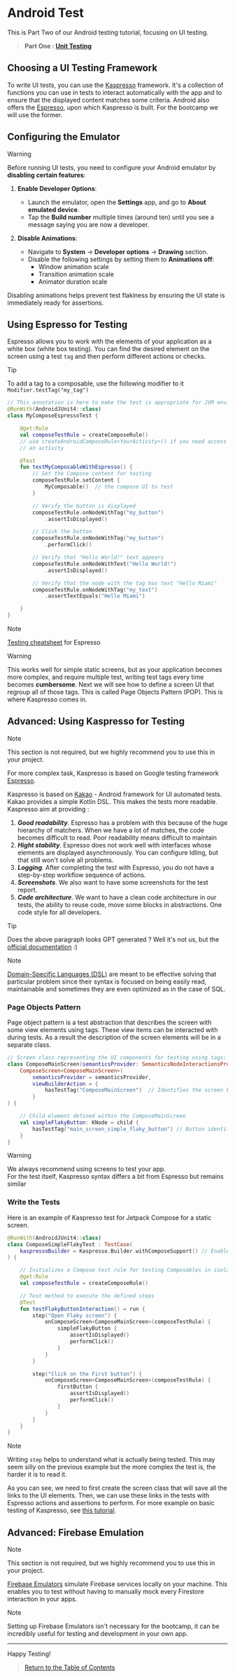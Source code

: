 # Android Test

This is Part Two of our Android testing tutorial, focusing on UI testing.

> **Part One : [Unit Testing](./UnitTesting.md)**

## Choosing a UI Testing Framework

To write UI tests, you can use the [Kaspresso](https://kasperskylab.github.io/Kaspresso/) framework.
It's a collection of functions you can use in tests to interact automatically with the app and to ensure that the displayed content matches some criteria. Android also offers the [Espresso](https://developer.android.com/training/testing/espresso), upon which Kaspresso is built. For the bootcamp we will use the former.

## Configuring the Emulator

> [!WARNING]  
> Before running UI tests, you need to configure your Android emulator by **disabling certain features**:

1. **Enable Developer Options**:

   - Launch the emulator, open the **Settings** app, and go to **About emulated device**.
   - Tap the **Build number** multiple times (around ten) until you see a message saying you are now a developer.

2. **Disable Animations**:
   - Navigate to **System** -> **Developer options** -> **Drawing** section.
   - Disable the following settings by setting them to **Animations off**:
     - Window animation scale
     - Transition animation scale
     - Animator duration scale

Disabling animations helps prevent test flakiness by ensuring the UI state is immediately ready for assertions.

## Using Espresso for Testing

Espresso allows you to work with the elements of your application as a white box (white box testing). You can find the desired element on the screen using a test `tag` and then perform different actions or checks.

> [!TIP]  
> To add a tag to a composable, use the following modifier to it `Modifier.testTag("my_tag")`

```kotlin
// This annotation is here to make the test is appropriate for JVM environment (with Robolectric)
@RunWith(AndroidJUnit4::class)
class MyComposeEspressoTest {

    @get:Rule
    val composeTestRule = createComposeRule()
    // use createAndroidComposeRule<YourActivity>() if you need access to
    // an activity

    @Test
    fun testMyComposableWithEspresso() {
        // Set the Compose content for testing
        composeTestRule.setContent {
            MyComposable()  // the compose UI to test
        }

        // Verify the button is displayed
        composeTestRule.onNodeWithTag("my_button")
            .assertIsDisplayed()

        // Click the button
        composeTestRule.onNodeWithTag("my_button")
            .performClick()

        // Verify that "Hello World!" text appears
        composeTestRule.onNodeWithText("Hello World!")
            .assertIsDisplayed()

        // Verify that the node with the tag has text "Hello Miami"
        composeTestRule.onNodeWithTag("my_text")
            .assertTextEquals("Hello Miami")

    }
}
```

> [!NOTE]  
> [Testing cheatsheet](https://developer.android.com/develop/ui/compose/testing/testing-cheatsheet) for Espresso

> [!WARNING]  
> This works well for simple static screens, but as your application becomes more complex, and require multiple test, writing test tags every time becomes **cumbersome**.
> Next we will see how to define a screen UI that regroup all of those tags. This is called Page Objects Pattern (POP). This is where Kaspresso comes in.

## Advanced: Using Kaspresso for Testing

> [!NOTE]
> This section is not required, but we highly recommend you to use this in your project.

For more complex task, Kaspresso is based on Google testing framework [Espresso](https://developer.android.com/training/testing/espresso).

Kaspresso is based on [Kakao](https://github.com/KakaoCup/Kakao) - Android framework for UI automated tests. Kakao provides a simple Kotlin DSL. This makes the tests more readable.
Kaspresso aim at providing :

1. **_Good readability_**. Espresso has a problem with this because of the huge hierarchy of matchers. When we have a lot of matches, the code becomes difficult to read. Poor readability means difficult to maintain
2. **_Hight stability_**. Espresso does not work well with interfaces whose elements are displayed asynchronously. You can configure Idling, but that still won't solve all problems.
3. **_Logging_**. After completing the test with Espresso, you do not have a step-by-step workflow sequence of actions.
4. **_Screenshots_**. We also want to have some screenshots for the test report.
5. **_Сode architecture_**. We want to have a clean code architecture in our tests, the ability to reuse code, move some blocks in abstractions. One code style for all developers.

> [!TIP]
> Does the above paragraph looks GPT generated ? Well it's not us, but the [official documentation](https://github.com/KasperskyLab/Kaspresso/blob/master/docs/Wiki/Espresso_as_the_basis.en.md#what-do-we-want) :)

> [!NOTE]  
> [Domain-Specific Languages (DSL)](https://medium.com/kotlin-and-kotlin-for-android/kotlin-dsl-introduction-6123c43ae770) are meant to be effective solving that particular problem since their syntax is focused on being easily read, maintainable and sometimes they are even optimized as in the case of SQL.

### Page Objects Pattern

Page object pattern is a test abstraction that describes the screen with some view elements using tags. These view items can be interacted with during tests. As a result the description of the screen elements will be in a separate class.

```kotlin
// Screen class representing the UI components for testing using tags: POP
class ComposeMainScreen(semanticsProvider: SemanticsNodeInteractionsProvider) :
    ComposeScreen<ComposeMainScreen>(
        semanticsProvider = semanticsProvider,
        viewBuilderAction = {
            hasTestTag("ComposeMainScreen")  // Identifies the screen by test tag
        }
) {

    // Child element defined within the ComposeMainScreen
    val simpleFlakyButton: KNode = child {
        hasTestTag("main_screen_simple_flaky_button") // Button identified by its test tag
    }
}
```

> [!WARNING]  
> We always recommend using screens to test your app.  
> For the test itself, Kaspresso syntax differs a bit from Espresso but remains similar

### Write the Tests

Here is an example of Kaspresso test for Jetpack Compose for a static screen.

```kotlin
@RunWith(AndroidJUnit4::class)
class ComposeSimpleFlakyTest : TestCase(
    kaspressoBuilder = Kaspresso.Builder.withComposeSupport() // Enable Jetpack Compose support in Kaspresso
) {

    // Initializes a Compose test rule for testing Composables in isolation without an Android Activity
    @get:Rule
    val composeTestRule = createComposeRule()

    // Test method to execute the defined steps
    @Test
    fun testFlakyButtonInteraction() = run {
        step("Open Flaky screen") {
            onComposeScreen<ComposeMainScreen>(composeTestRule) {
                simpleFlakyButton {
                    assertIsDisplayed()
                    performClick()
                }
            }
        }

        step("Click on the First button") {
            onComposeScreen<ComposeMainScreen>(composeTestRule) {
                firstButton {
                    assertIsDisplayed()
                    performClick()
                }
            }
        }
    }
}
```

> [!NOTE]  
> Writing `step` helps to understand what is actually being tested.
> This may seem silly on the previous example but the more complex the test is, the harder it is to read it.

As you can see, we need to first create the screen class that will save all the links to the UI elements. Then, we can use these links in the tests with Espresso actions and assertions to perform. For more example on basic testing of Kaspresso, see [this tutorial](https://kasperskylab.github.io/Kaspresso/Tutorial/Writing_simple_test/#add-simpleactivitytest).

## Advanced: Firebase Emulation

> [!NOTE]
> This section is not required, but we highly recommend you to use this in your project.

[Firebase Emulators](https://firebase.google.com/docs/emulator-suite) simulate Firebase services locally on your machine. This enables you to test without having to manually mock every Firestore interaction in your apps.

> [!NOTE]  
> Setting up Firebase Emulators isn't necessary for the bootcamp, it can be incredibly useful for testing and development in your own app.

---

Happy Testing!

> [Return to the Table of Contents](../../README.md#table-of-contents)
